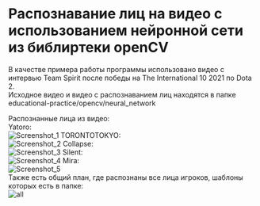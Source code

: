 # Распознавание лиц на видео с использованием нейронной сети из библиртеки openCV 
В качестве примера работы программы использовано видео с интервью Team Spirit после победы на The International 10 2021 по Dota 2.<br>
Исходное видео и видео с распознаванием лиц находятся в папке educational-practice/opencv/neural_network <br>

Распознанные лица из видео:<br>
Yatoro:<br>
![Screenshot_1](https://user-images.githubusercontent.com/39220694/143310547-2717c862-27c5-4cc5-be20-e9d4b2fc1cb3.png)
TORONTOTOKYO:<br>
![Screenshot_2](https://user-images.githubusercontent.com/39220694/143310584-3a4d5834-aa18-4208-856c-405e087ead3c.png)
Collapse:<br>
![Screenshot_3](https://user-images.githubusercontent.com/39220694/143310589-e09ac308-3290-45e7-bdf8-a318e1b655e8.png)
Silent:<br>
![Screenshot_4](https://user-images.githubusercontent.com/39220694/143310610-d117cc99-8c98-449a-b452-67540e01f406.png)
Mira:<br>
![Screenshot_5](https://user-images.githubusercontent.com/39220694/143310620-e953b762-ed46-41f9-9dbe-0eecf84ceff5.png)<br>
Также есть общий план, где распознаны все лица игроков, шаблоны которых  есть в папке: <br>
![all](https://user-images.githubusercontent.com/39220694/143311639-3d266af9-9693-490a-9c92-be5b7a7dfd29.png)

